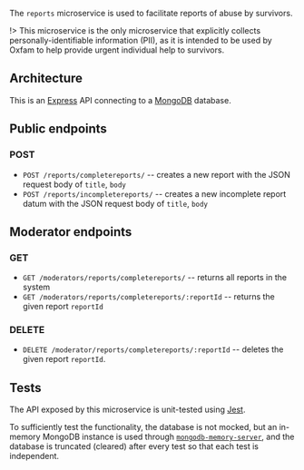 The `reports` microservice is used to facilitate reports of abuse by survivors.

!> This microservice is the only microservice that explicitly collects personally-identifiable information (PII), as it is intended to be used by Oxfam to help provide urgent individual help to survivors.

## Architecture

This is an [Express](https://expressjs.com/) API connecting to a [MongoDB](https://www.mongodb.com/) database.

## Public endpoints
### POST

- `POST /reports/completereports/` -- creates a new report with the JSON request body of `title`, `body`
- `POST /reports/incompletereports/` --  creates a new incomplete report datum with the JSON request body of `title`, `body`

## Moderator endpoints

### GET

- `GET /moderators/reports/completereports/` -- returns all reports in the system
- `GET /moderators/reports/completereports/:reportId` -- returns the given report `reportId`

### DELETE

- `DELETE /moderator/reports/completereports/:reportId` -- deletes the given report `reportId`.
## Tests

The API exposed by this microservice is unit-tested using [Jest](https://jestjs.io/).

To sufficiently test the functionality, the database is not mocked, but an in-memory MongoDB instance is used through [`mongodb-memory-server`](https://github.com/nodkz/mongodb-memory-server), and the database is truncated (cleared) after every test so that each test is independent.
